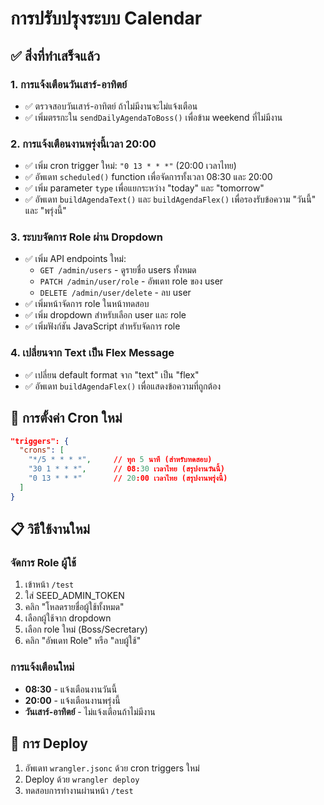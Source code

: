 # การปรับปรุงระบบ Calendar

## ✅ สิ่งที่ทำเสร็จแล้ว

### 1. การแจ้งเตือนวันเสาร์-อาทิตย์
- ✅ ตรวจสอบวันเสาร์-อาทิตย์ ถ้าไม่มีงานจะไม่แจ้งเตือน
- ✅ เพิ่มตรรกะใน `sendDailyAgendaToBoss()` เพื่อข้าม weekend ที่ไม่มีงาน

### 2. การแจ้งเตือนงานพรุ่งนี้เวลา 20:00
- ✅ เพิ่ม cron trigger ใหม่: `"0 13 * * *"` (20:00 เวลาไทย)
- ✅ อัพเดท `scheduled()` function เพื่อจัดการทั้งเวลา 08:30 และ 20:00
- ✅ เพิ่ม parameter `type` เพื่อแยกระหว่าง "today" และ "tomorrow"
- ✅ อัพเดท `buildAgendaText()` และ `buildAgendaFlex()` เพื่อรองรับข้อความ "วันนี้" และ "พรุ่งนี้"

### 3. ระบบจัดการ Role ผ่าน Dropdown
- ✅ เพิ่ม API endpoints ใหม่:
  - `GET /admin/users` - ดูรายชื่อ users ทั้งหมด
  - `PATCH /admin/user/role` - อัพเดท role ของ user
  - `DELETE /admin/user/delete` - ลบ user
- ✅ เพิ่มหน้าจัดการ role ในหน้าทดสอบ
- ✅ เพิ่ม dropdown สำหรับเลือก user และ role
- ✅ เพิ่มฟังก์ชัน JavaScript สำหรับจัดการ role

### 4. เปลี่ยนจาก Text เป็น Flex Message
- ✅ เปลี่ยน default format จาก "text" เป็น "flex"
- ✅ อัพเดท `buildAgendaFlex()` เพื่อแสดงข้อความที่ถูกต้อง

## 🔧 การตั้งค่า Cron ใหม่

```json
"triggers": {
  "crons": [
    "*/5 * * * *",     // ทุก 5 นาที (สำหรับทดสอบ)
    "30 1 * * *",      // 08:30 เวลาไทย (สรุปงานวันนี้)
    "0 13 * * *"       // 20:00 เวลาไทย (สรุปงานพรุ่งนี้)
  ]
}
```

## 📋 วิธีใช้งานใหม่

### จัดการ Role ผู้ใช้
1. เข้าหน้า `/test`
2. ใส่ SEED_ADMIN_TOKEN
3. คลิก "โหลดรายชื่อผู้ใช้ทั้งหมด"
4. เลือกผู้ใช้จาก dropdown
5. เลือก role ใหม่ (Boss/Secretary)
6. คลิก "อัพเดท Role" หรือ "ลบผู้ใช้"

### การแจ้งเตือนใหม่
- **08:30** - แจ้งเตือนงานวันนี้
- **20:00** - แจ้งเตือนงานพรุ่งนี้
- **วันเสาร์-อาทิตย์** - ไม่แจ้งเตือนถ้าไม่มีงาน

## 🚀 การ Deploy

1. อัพเดท `wrangler.jsonc` ด้วย cron triggers ใหม่
2. Deploy ด้วย `wrangler deploy`
3. ทดสอบการทำงานผ่านหน้า `/test`